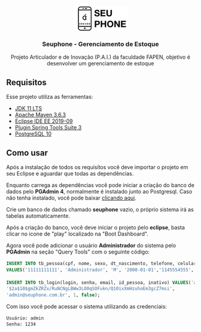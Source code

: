 <p align="center">
  <img src="/logo.png" alt="Seuphone Logo" />
</p>

<h3 align="center">
  Seuphone - Gerenciamento de Estoque
</h3>

<p align="center">Projeto Articulador e de Inovação (P.A.I.) da faculdade FAPEN, objetivo é desenvolver um gerenciamento de estoque</blockquote>

##  Requisitos

Esse projeto utiliza as ferramentas:
- <a href="https://www.oracle.com/technetwork/java/javase/downloads/jdk11-downloads- 
5066655.html 
" target="_blank">JDK 11 LTS</a>
- <a href="https://www- 
us.apache.org/dist/maven/maven-3/3.6.3/binaries/apache-maven-3.6.3-bin.zip 
" target="_blank">Apache Maven 3.6.3</a>
- <a href="https://www.eclipse.org/downloads/packages/release/2019-09/r/eclipse-ide- 
enterprise-java-developers
" target="_blank">Eclipse IDE EE 2019-09</a>
- <a href="https://download.springsource.com/release/TOOLS/update/e4.13/" target="_blank">Plugin Spring Tools Suite 3</a>
- <a href="https://www.postgresql.org/download/" target="_blank">PostgreSQL 10</a>


##  Como usar

Após a instalação de todos os requisítos você deve importar o projeto em seu 
Eclipse e aguardar que todas as dependências.

Enquanto carrega as dependências você pode iniciar a criação do banco de dados pelo <b>PGAdmin 4</b>,
normalmente é instalado junto ao Postgresql. Caso não tenha instalado, você pode baixar <a href="https://www.pgadmin.org/download/" target="_blank">clicando aqui</a>.

Crie um banco de dados chamado <b>seuphone</b> vazio, o próprio sistema irá as tabelas automaticamente.

Após a criação do banco, você deve iniciar o projeto ṕelo <b>eclipse</b>, basta clicar no icone de "play" localizado na "Boot Dashboard".

Agora você pode adicionar o usuário <b>Administrador</b> do sistema pelo <b>PGAdmin</b> na seção "Query Tools" com o seguinte código:
```sql
INSERT INTO tb_pessoa(cpf, nome, sexo, dt_nascimento, telefone, celular) 
VALUES('11111111111', 'Administrador', 'M', '2000-01-01','1145554555', '11933333333');

INSERT INTO tb_login(login, senha, email, id_pessoa, inativo) VALUES('admin', 
'$2a$10$gmZkZRZx/RuNCNgLBWw3LO0qSOFukn/Q10ixXmHzuhoEm3gcZ7msi',
'admin@seuphone.com.br', 1, false);
```

Com isso você pode acessar o sistema utilizando as credenciais:
```
Usuário: admin
Senha: 1234
```
